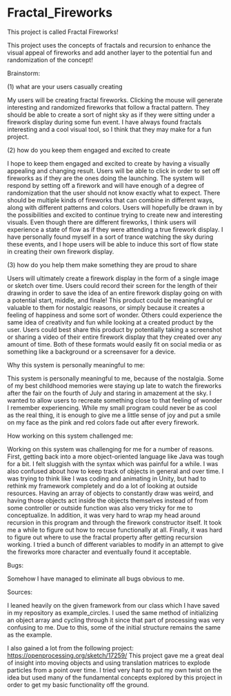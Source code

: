 # Fractal_Fireworks

This project is called Fractal Fireworks!

This project uses the concepts of fractals and recursion to enhance the visual appeal of fireworks and add another layer to the potential fun and randomization of the concept! 

Brainstorm:

(1) what are your users casually creating

My users will be creating fractal fireworks. Clicking the mouse will generate interesting and randomized fireworks that follow a fractal pattern. They should be able to create a sort of night sky as if they were sitting under a firework display during some fun event. I have always found fractals interesting and a cool visual tool, so I think that they may make for a fun project. 


(2) how do you keep them engaged and excited to create

I hope to keep them engaged and excited to create by having a visually appealing and changing result. Users will be able to click in order to set off fireworks as if they are the ones doing the launching. The system will respond by setting off a firework and will have enough of a degree of randomization that the user should not know exactly what to expect. There should be multiple kinds of fireworks that can combine in different ways, along with different patterns and colors. Users will hopefully be drawn in by the possibilities and excited to continue trying to create new and interesting visuals. Even though there are different fireworks, I think users will experience a state of flow as if they were attending a true firework display. I have personally found myself in a sort of trance watching the sky during these events, and I hope users will be able to induce this sort of flow state in creating their own firework display. 


(3) how do you help them make something they are proud to share

Users will ultimately create a firework display in the form of a single image or sketch over time. Users could record their screen for the length of their drawing in order to save the idea of an entire firework display going on with a potential start, middle, and finale! This product could be meaningful or valuable to them for nostalgic reasons, or simply because it creates a feeling of happiness and some sort of wonder. Others could experience the same idea of creativity and fun while looking at a created product by the user. Users could best share this product by potentially taking a screenshot or sharing a video of their entire firework display that they created over any amount of time. Both of these formats would easily fit on social media or as something like a background or a screensaver for a device. 

Why this system is personally meaningful to me:

This system is personally meaningful to me, because of the nostalgia. Some of my best childhood memories were staying up late to watch the fireworks after the fair on the fourth of July and staring in amazement at the sky. I wanted to allow users to recreate something close to that feeling of wonder I remember experiencing. While my small program could never be as cool as the real thing, it is enough to give me a little sense of joy and put a smile on my face as the pink and red colors fade out after every firework. 


How working on this system challenged me:

Working on this system was challenging for me for a number of reasons. First, getting back into a more object-oriented language like Java was tough for a bit. I felt sluggish with the syntax which was painful for a while. I was also confused about how to keep track of objects in general and over time. I was trying to think like I was coding and animating in Unity, but had to rethink my framework completely and do a lot of looking at outside resources. Having an array of objects to constantly draw was weird, and having those objects act inside the objects themselves instead of from some controller or outside function was also very tricky for me to conceptualize. In addition, it was very hard to wrap my head around recursion in this program and through the firework constructor itself. It took me a while to figure out how to recuse functionally at all. Finally, it was hard to figure out where to use the fractal property after getting recursion working. I tried a bunch of different variables to modify in an attempt to give the fireworks more character and eventually found it acceptable. 

Bugs:

Somehow I have managed to eliminate all bugs obvious to me.

Sources:

I leaned heavily on the given framework from our class which I have saved in my repository as example_circles. I used the same method of initializing an object array and cycling through it since that part of processing was very confusing to me. Due to this, some of the initial structure remains the same as the example. 

I also gained a lot from the following project: https://openprocessing.org/sketch/17259/ 
This project gave me a great deal of insight into moving objects and using translation matrices to explode particles from a point over time. I tried very hard to put my own twist on the idea but used many of the fundamental concepts explored by this project in order to get my basic functionality off the ground. 

